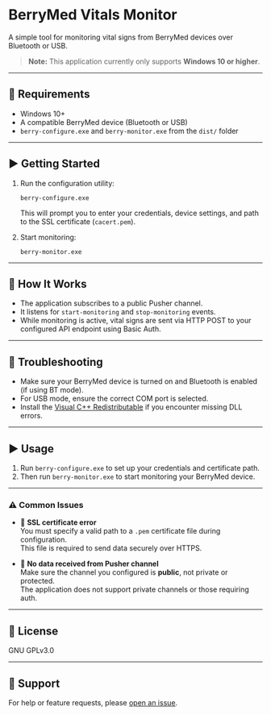 # BerryMed Vitals Monitor

A simple tool for monitoring vital signs from BerryMed devices over Bluetooth or USB.

> **Note:** This application currently only supports **Windows 10 or higher**.

---

## 🧰 Requirements

- Windows 10+
- A compatible BerryMed device (Bluetooth or USB)
- `berry-configure.exe` and `berry-monitor.exe` from the `dist/` folder

---

## ▶️ Getting Started

1. Run the configuration utility:
   ```
   berry-configure.exe
   ```
   This will prompt you to enter your credentials, device settings, and path to the SSL certificate (`cacert.pem`).

2. Start monitoring:
   ```
   berry-monitor.exe
   ```

---

## 🔄 How It Works

- The application subscribes to a public Pusher channel.
- It listens for `start-monitoring` and `stop-monitoring` events.
- While monitoring is active, vital signs are sent via HTTP POST to your configured API endpoint using Basic Auth.

---

## 🧯 Troubleshooting

- Make sure your BerryMed device is turned on and Bluetooth is enabled (if using BT mode).
- For USB mode, ensure the correct COM port is selected.
- Install the [Visual C++ Redistributable](https://learn.microsoft.com/en-us/cpp/windows/latest-supported-vc-redist) if you encounter missing DLL errors.

---

## ▶️ Usage

1. Run `berry-configure.exe` to set up your credentials and certificate path.
2. Then run `berry-monitor.exe` to start monitoring your BerryMed device.

---

### ⚠️ Common Issues

- 🔐 **SSL certificate error**  
  You must specify a valid path to a `.pem` certificate file during configuration.  
  This file is required to send data securely over HTTPS.

- 📡 **No data received from Pusher channel**  
  Make sure the channel you configured is **public**, not private or protected.  
  The application does not support private channels or those requiring auth.

---


## 📄 License

GNU GPLv3.0

---

## 🛟 Support

For help or feature requests, please [open an issue](https://github.com/Abrunacci/berry_med/issues).
